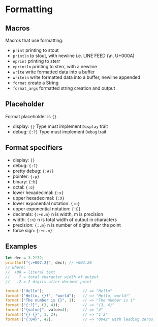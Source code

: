 # Formatting 


## Macros
Macros that use formatting:
- `print`       printing to stout
- `println`     to stout, with newline i.e. LINE FEED (\n, U+000A)
- `eprint`      printing to sterr
- `eprintln`    printing to sterr, with a newline
- `write`       write formatted data into a buffer
- `writeln`     write formatted data into a buffer, newline appended
- `format`      create a String
- `format_args` formatted string creation and output


## Placeholder
Format placeholder is `{}`.
- display: `{}` Type must implement `Display` trait
- debug: `{:?}` Type must implement `Debug` trait


## Format specifiers
- display: `{}`
- debug: `{:?}`
- pretty debug: `{:#?}`
- pointer: `{:p}`
- binary: `{:b}`
- octal: `{:o}`
- lower hexadecimal: `{:x}`
- upper hexadecimal: `{:X}`
- lower exponential notation: `{:e}`
- upper exponential notation: `{:E}`
- decimals: `{:+n.m}` n is width, m is precision
- width: `{:n}` n is total width of output in characters
- precision: `{:.m}` n is number of digits after the point
- force sign: `{:+n.m}`




## Examples

```rust
let dec = 3.2f32;
println!("{:+007.2}", dec); // +003.20
// where:
//  +00 = literal text
//    7 = total character width of output
//   .2 = 2 digits after decimal point

format!("Hello");                 // => "Hello"
format!("Hello, {}!", "world");   // => "Hello, world!"
format!("The number is {}", 1);   // => "The number is 1"
format!("{:?}", (3, 4));          // => "(3, 4)"
format!("{value}", value=4);      // => "4"
format!("{} {}", 1, 2);           // => "1 2"
format!("{:04}", 42);             // => "0042" with leading zeros
```
